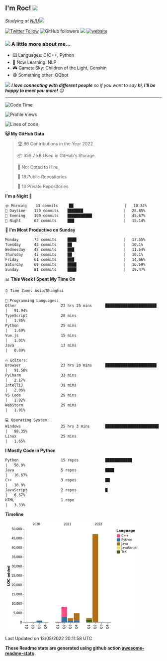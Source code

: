 <!-- <img align='right' src="https://media.giphy.com/media/M9gbBd9nbDrOTu1Mqx/giphy.gif" width="230"> -->
<h2>I'm Roc! <img src="https://media.giphy.com/media/12oufCB0MyZ1Go/giphy.gif" width="50"></h2>
<p><em>Studying at <a href="http://www.nju.edu.cn">NJU</a><img src="https://media.giphy.com/media/WUlplcMpOCEmTGBtBW/giphy.gif" width="50"> 
</em></p>

[![Twitter Follow](https://img.shields.io/twitter/follow/Roc78862980?label=Follow)](https://twitter.com/intent/follow?screen_name=Roc78862980)
![GitHub followers](https://img.shields.io/github/followers/roc136?label=Follow&style=social)
![](https://visitor-badge.glitch.me/badge?page_id=Roc136.Roc136)
[![website](https://img.shields.io/badge/Website-46a2f1.svg?&style=flat-square&logo=Google-Chrome&logoColor=white&link=https://blog.roc136.top)](https://blog.roc136.top)
<!-- ![Waka Readme](https://github.com/anmol098/anmol098/workflows/Waka%20Readme/badge.svg) -->
<!-- [![Linkedin: anmol](https://img.shields.io/badge/-anmol-blue?style=flat-square&logo=Linkedin&logoColor=white&link=https://www.linkedin.com/in/anmol-p-singh/)](https://www.linkedin.com/in/anmol-p-singh/) -->

### <img src="https://media.giphy.com/media/VgCDAzcKvsR6OM0uWg/giphy.gif" width="50"> A little more about me...  

- ⌨️ Languages: C/C++, Python
- 🌱 Now Learning: NLP
- 🎮 Games: Sky: Children of the Light, Genshin
- 😄 Something other: QQbot

<img src="https://media.giphy.com/media/LnQjpWaON8nhr21vNW/giphy.gif" width="60"> <em><b>I love connecting with different people</b> so if you want to say <b>hi, I'll be happy to meet you more!</b> 😊</em>

---
<!--START_SECTION:waka-->
![Code Time](http://img.shields.io/badge/Code%20Time-0%20secs-blue)

![Profile Views](http://img.shields.io/badge/Profile%20Views-4-blue)

![Lines of code](https://img.shields.io/badge/From%20Hello%20World%20I%27ve%20Written-66%20Thousand%20lines%20of%20code-blue)

**🐱 My GitHub Data** 

> 🏆 86 Contributions in the Year 2022
 > 
> 📦 359.7 kB Used in GitHub's Storage 
 > 
> 🚫 Not Opted to Hire
 > 
> 📜 18 Public Repositories 
 > 
> 🔑 13 Private Repositories  
 > 
**I'm a Night 🦉** 

```text
🌞 Morning    43 commits     ██                       |   10.34% 
🌆 Daytime    120 commits    ███████                  |   28.85% 
🌃 Evening    190 commits    ███████████              |   45.67% 
🌙 Night      63 commits     ███                      |   15.14%

```
📅 **I'm Most Productive on Sunday** 

```text
Monday       73 commits     ████                     |   17.55% 
Tuesday      42 commits     ██                       |   10.1% 
Wednesday    48 commits     ███                      |   11.54% 
Thursday     42 commits     ██                       |   10.1% 
Friday       61 commits     ███                      |   14.66% 
Saturday     69 commits     ████                     |   16.59% 
Sunday       81 commits     ████                     |   19.47%

```


📊 **This Week I Spent My Time On** 

```text
⌚︎ Time Zone: Asia/Shanghai

💬 Programming Languages: 
Other                    23 hrs 25 mins      ███████████████████████  |   91.94% 
TypeScript               28 mins                                      |   1.85% 
Python                   25 mins                                      |   1.69% 
Vue.js                   15 mins                                      |   1.01% 
Java                     13 mins                                      |   0.89%

🔥 Editors: 
Browser                  23 hrs 20 mins      ███████████████████████  |   91.58% 
PyCharm                  33 mins                                      |   2.17% 
IntelliJ                 31 mins                                      |   2.06% 
VS Code                  29 mins                                      |   1.92% 
WebStorm                 29 mins                                      |   1.91%

💻 Operating System: 
Windows                  25 hrs 3 mins       ████████████████████████ |   98.35% 
Linux                    25 mins                                      |   1.65%

```

**I Mostly Code in Python** 

```text
Python                   15 repos            ████████████             |   50.0% 
Java                     5 repos             ████                     |   16.67% 
C++                      3 repos             ██                       |   10.0% 
JavaScript               2 repos             █                        |   6.67% 
HTML                     1 repo                                       |   3.33%

```


**Timeline**

![Chart not found](https://raw.githubusercontent.com/Roc136/Roc136/master/charts/bar_graph.png) 


 Last Updated on 13/05/2022 20:11:58 UTC
<!--END_SECTION:waka-->

**These Readme stats are generated using github action [awesome-readme-stats](https://github.com/Roc136/waka-readme-stats)**
